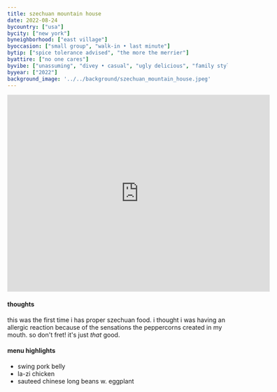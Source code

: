 ```yaml
---
title: szechuan mountain house
date: 2022-08-24
bycountry: ["usa"]
bycity: ["new york"]
byneighborhood: ["east village"]
byoccasion: ["small group", "walk-in • last minute"]
bytip: ["spice tolerance advised", "the more the merrier"]
byattire: ["no one cares"]
byvibe: ["unassuming", "divey • casual", "ugly delicious", "family style"]
byyear: ["2022"]
background_image: '../../background/szechuan_mountain_house.jpeg'
---
```


<iframe src="https://www.google.com/maps/embed?pb=!1m18!1m12!1m3!1d3023.4954836569973!2d-73.99115832343516!3d40.72912163656634!2m3!1f0!2f0!3f0!3m2!1i1024!2i768!4f13.1!3m3!1m2!1s0x89c2599c79b00001%3a0xef65378399982a9b!2ztw91bnrhaw4gsg91c2ugtwfuagf0dgfuiow3newxseeusg!5e0!3m2!1sen!2sus!4v1696526159268!5m2!1sen!2sus" width="600" height="450" style="border:0;" allowfullscreen="" loading="lazy" referrerpolicy="no-referrer-when-downgrade"></iframe>

#### thoughts
this was the first time i has proper szechuan food. i thought i was having an allergic reaction because of the sensations the peppercorns created in my mouth. so don't fret! it's just *that* good. 

#### menu highlights
* swing pork belly
* la-zi chicken
* sauteed chinese long beans w. eggplant